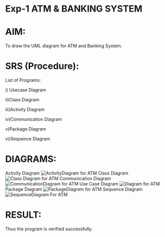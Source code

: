 # Exp-1 ATM & BANKING SYSTEM

# AIM:
To draw the UML diagram for ATM and Banking System.

# SRS (Procedure):
List of Programs:

i) Usecase Diagram

ii)Class Diagram

iii)Activity Diagram

iv)Communication Diagram

v)Package Diagram

vi)Sequence Diagram



# DIAGRAMS:
Activity Diagram
![ActivityDiagram for ATM](https://github.com/user-attachments/assets/a37ba24b-11ce-42f9-8eaa-93be115ca70e)
Class Diagram
![Class Diagram for ATM](https://github.com/user-attachments/assets/a82b9397-2637-4266-9b68-23662caf2c30)
Communication Diagram
![CommunicationDiagram for ATM](https://github.com/user-attachments/assets/9e10e5b3-57ed-4795-af64-e27b670da391)
Use Case Diagram
![Diagram for ATM](https://github.com/user-attachments/assets/b27c2b6b-4fd2-4099-970a-e6077cd400f9)
Package Diagram
![PackageDiagram for ATM](https://github.com/user-attachments/assets/129dd077-00e8-4e08-9c12-b0a6a5b16336)
Sequence Diagram
![SequenceDiagram For ATM](https://github.com/user-attachments/assets/5ba6d057-4d9d-4c2c-abe6-d71647287485)

# RESULT:
Thus the program is verified successfully.
